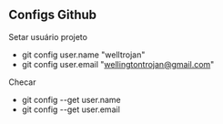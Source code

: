 ## Configs Github

Setar usuário projeto
- git config user.name "welltrojan"
- git config user.email "wellingtontrojan@gmail.com"

Checar
- git config --get user.name
- git config --get user.email